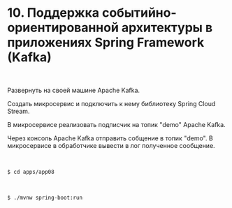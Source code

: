 # 10. Поддержка событийно-ориентированной архитектуры в приложениях Spring Framework (Kafka)

<br/>

Развернуть на своей машине Apache Kafka.

Создать микросервис и подключить к нему библиотеку Spring Cloud Stream. 

В микросервисе реализовать подписчик на топик "demo" Apache Kafka.

Через консоль Apache Kafka отправить собщение в топик "demo". В микросервисе в обработчике вывести в лог полученное сообщение.


<br/>

```
$ cd apps/app08
```

<br/>

```
$ ./mvnw spring-boot:run
```

